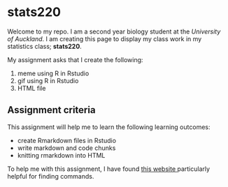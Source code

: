 # stats220

Welcome to my repo. I am a second year biology student at the *University of Auckland*. I am creating this page to display my class work in my statistics class; **stats220**.

My assignment asks that I create the following:
1. meme using R in Rstudio
2. gif using R in Rstudio
3. HTML file

## Assignment criteria
This assignment will help me to learn the following learning outcomes:
- create Rmarkdown files in Rstudio
- write markdown and code chunks
- knitting rmarkdown into HTML

To help me with this assignment, I have found [ this website ](https://cran.r-project.org/web/packages/magick/vignettes/intro.html) particularly helpful for finding commands.
